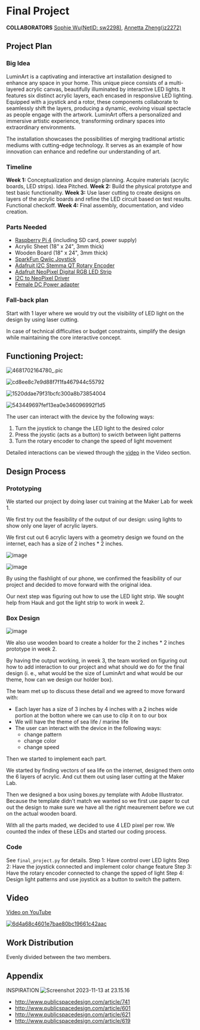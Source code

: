 # Final Project

**COLLABORATORS**
[Sophie Wu(NetID: sw2298)](https://github.com/sophiewu7/Interactive-Lab-Hub/tree/Fall2023/Lab%206), [Annetta Zheng(jz2272)](https://github.com/annetta-zheng/Interactive-Lab-Hub/tree/Fall2023/Lab%206)

## Project Plan

### Big Idea

LuminArt is a captivating and interactive art installation designed to enhance any space in your home. This unique piece consists of a multi-layered acrylic canvas, beautifully illuminated by interactive LED lights. It features six distinct acrylic layers, each encased in responsive LED lighting. Equipped with a joystick and a rotor, these components collaborate to seamlessly shift the layers, producing a dynamic, evolving visual spectacle as people engage with the artwork. LuminArt offers a personalized and immersive artistic experience, transforming ordinary spaces into extraordinary environments.

The installation showcases the possibilities of merging traditional artistic mediums with cutting-edge technology. It serves as an example of how innovation can enhance and redefine our understanding of art.

### Timeline

**Week 1:** Conceptualization and design planning. Acquire materials (acrylic boards, LED strips). Idea Pitched.
**Week 2:** Build the physical prototype and test basic functionality. 
**Week 3:** Use laser cutting to create designs on layers of the acrylic boards and refine the LED circuit based on test results. Functional checkoff.
**Week 4:** Final assembly, documentation, and video creation.

### Parts Needed

- [Raspberry Pi 4](https://www.raspberrypi.com/products/raspberry-pi-4-model-b/) (including SD card, power supply)
- Acrylic Sheet (18" x 24", 3mm thick)
- Wooden Board (18" x 24", 3mm thick)
- [SparkFun Qwiic Joystick](https://www.sparkfun.com/products/15168)
- [Adafruit I2C Stemma QT Rotary Encoder](https://www.adafruit.com/product/4991#technical-details)
- [Adafruit NeoPixel Digital RGB LED Strip](https://www.adafruit.com/product/1138)
- [I2C to NeoPixel Driver](https://learn.adafruit.com/adafruit-neodriver-i2c-to-neopixel-driver?view=all)
- [Female DC Power adapter](https://www.adafruit.com/product/368?gad_source=1&gclid=CjwKCAiAvdCrBhBREiwAX6-6UnZKKB3bTjMZxsHz2mxgq-S5J0xOsKOXSIHElIoT9Pwy33I_f0OquBoCasAQAvD_BwE)


### Fall-back plan

Start with 1 layer where we would try out the visibility of LED light on the design by using laser cutting.
    
In case of technical difficulties or budget constraints, simplify the design while maintaining the core interactive concept.
    
## Functioning Project:
![4681702164780_.pic](https://hackmd.io/_uploads/BJ1w-ofIa.jpg)

![cd8ee8c7e9d88f7f1fa467944c55792](https://hackmd.io/_uploads/ByXVXDGUa.jpg)

![1520ddae79f31bcfc300a8b73854004](https://hackmd.io/_uploads/Sk18mvzLa.jpg)

![543449697fef13ea0e346096992f1d5](https://hackmd.io/_uploads/SJ0vmvMUp.jpg)

The user can interact with the device by the following ways:
1. Turn the joystick to change the LED light to the desired color
2. Press the joystic (acts as a button) to swicth between light patterns
3. Turn the rotary encoder to change the speed of light movement

Detailed interactions can be viewed through the [video](https://youtu.be/3wqJpvPEugU) in the Video section.

## Design Process

### Prototyping

We started our project by doing laser cut training at the Maker Lab for week 1.

We first try out the feasibility of the output of our design: using lights to show only one layer of acrylic layers.

We first cut out 6 acrylic layers with a geometry design we found on the internet, each has a size of 2 inches * 2 inches.

![image](https://hackmd.io/_uploads/B1-64vMI6.png)

![image](https://hackmd.io/_uploads/BkopVvzLp.png)

By using the flashlight of our phone, we confirmed the feasibility of our project and decided to move forward with the original idea.

Our next step was figuring out how to use the LED light strip. We sought help from Hauk and got the light strip to work in week 2.

### Box Design

![image](https://hackmd.io/_uploads/ByKGKwM8a.png)

We also use wooden board to create a holder for the 2 inches * 2 inches prototype in week 2.

By having the output working, in week 3, the team worked on figuring out how to add interaction to our project and what should we do for the final design (i. e., what would be the size of LuminArt and what would be our theme, how can we design our holder box).

The team met up to discuss these detail and we agreed to move forward with:
- Each layer has a size of 3 inches by 4 inches with a 2 inches wide portion at the botton where we can use to clip it on to our box
- We will have the theme of sea life / marine life
- The user can interact with the device in the following ways:
    - change pattern
    - change color
    - change speed

Then we started to implement each part.

We started by finding vectors of sea life on the internet, designed them onto the 6 layers of acrylic. And cut them out using laser cutting at the Maker Lab.

Then we designed a box using boxes.py template with Adobe Illustrator. Because the template didn't match we wanted so we first use paper to cut out the design to make sure we have all the right meaurement before we cut on the actual wooden board.

With all the parts maded, we decided to use 4 LED pixel per row. We counted the index of these LEDs and started our coding process.

### Code

See `final_project.py` for details.
Step 1: Have control over LED lights
Step 2: Have the joystick connected and implement color change feature
Step 3: Have the rotary encoder connected to change the spped of light
Step 4: Design light patterns and use joystick as a button to switch the pattern.


## Video

[Video on YouTube](https://www.youtube.com/watch?v=3wqJpvPEugU)

[![6d4a68c4601e7bae80bc19661c42aac](https://hackmd.io/_uploads/HyU_dvGIa.jpg)](https://www.youtube.com/watch?v=3wqJpvPEugU)


## Work Distribution
Evenly divided between the two members.
    
## Appendix

INSPIRATION
![Screenshot 2023-11-13 at 23.15.16](https://hackmd.io/_uploads/Hk0AN_l46.jpg)

- http://www.publicspacedesign.com/article/741
- http://www.publicspacedesign.com/article/601
- http://www.publicspacedesign.com/article/621
- http://www.publicspacedesign.com/article/619

